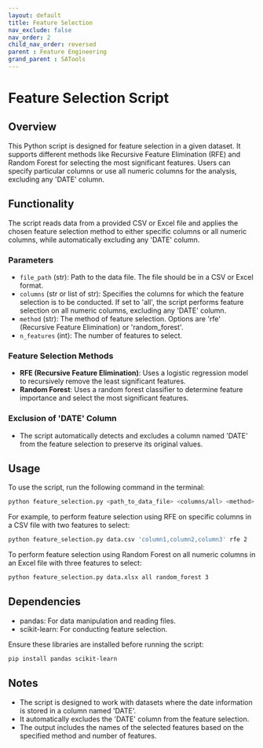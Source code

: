 ```yaml
---
layout: default
title: Feature Selection
nav_exclude: false
nav_order: 2
child_nav_order: reversed
parent : Feature Engineering
grand_parent : SATools
---
```


# Feature Selection Script

## Overview

This Python script is designed for feature selection in a given dataset. It supports different methods like Recursive Feature Elimination (RFE) and Random Forest for selecting the most significant features. Users can specify particular columns or use all numeric columns for the analysis, excluding any 'DATE' column.

## Functionality

The script reads data from a provided CSV or Excel file and applies the chosen feature selection method to either specific columns or all numeric columns, while automatically excluding any 'DATE' column.

### Parameters

- `file_path` (str): Path to the data file. The file should be in a CSV or Excel format.
- `columns` (str or list of str): Specifies the columns for which the feature selection is to be conducted. If set to 'all', the script performs feature selection on all numeric columns, excluding any 'DATE' column.
- `method` (str): The method of feature selection. Options are 'rfe' (Recursive Feature Elimination) or 'random_forest'.
- `n_features` (int): The number of features to select.

### Feature Selection Methods

- **RFE (Recursive Feature Elimination)**: Uses a logistic regression model to recursively remove the least significant features.
- **Random Forest**: Uses a random forest classifier to determine feature importance and select the most significant features.

### Exclusion of 'DATE' Column

- The script automatically detects and excludes a column named 'DATE' from the feature selection to preserve its original values.

## Usage

To use the script, run the following command in the terminal:

```bash
python feature_selection.py <path_to_data_file> <columns/all> <method> <n_features>
```

For example, to perform feature selection using RFE on specific columns in a CSV file with two features to select:

```bash
python feature_selection.py data.csv 'column1,column2,column3' rfe 2
```

To perform feature selection using Random Forest on all numeric columns in an Excel file with three features to select:

```bash
python feature_selection.py data.xlsx all random_forest 3
```

## Dependencies

- pandas: For data manipulation and reading files.
- scikit-learn: For conducting feature selection.

Ensure these libraries are installed before running the script:

```bash
pip install pandas scikit-learn
```

## Notes

- The script is designed to work with datasets where the date information is stored in a column named 'DATE'.
- It automatically excludes the 'DATE' column from the feature selection.
- The output includes the names of the selected features based on the specified method and number of features.

